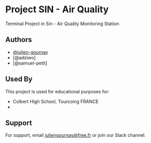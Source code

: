 
# Project SIN - Air Quality

Terminal Project in Sin - Air Quality Monitoring Station


## Authors

- [@julien-gournay](https://github.com/julien-gournay)
- [@adziwo]
- [@samuel-petit]


## Used By

This project is used for educational purposes for:

- Colbert High School, Tourcoing FRANCE
- 


## Support

For support, email juliengournay@free.fr or join our Slack channel.


